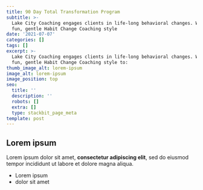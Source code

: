 ```yaml
---
title: 90 Day Total Transformation Program
subtitle: >-
  Lake City Coaching engages clients in life-long behavioral changes. We use a
  fun, gentle Habit Change Coaching style
date: '2021-07-07'
categories: []
tags: []
excerpt: >-
  Lake City Coaching engages clients in life-long behavioral changes. We use a
  fun, gentle Habit Change Coaching style to:
thumb_image_alt: lorem-ipsum
image_alt: lorem-ipsum
image_position: top
seo:
  title: ''
  description: ''
  robots: []
  extra: []
  type: stackbit_page_meta
template: post
---
```

## Lorem ipsum

Lorem ipsum dolor sit amet, **consectetur adipiscing elit**, sed do eiusmod tempor incididunt ut labore et dolore magna aliqua.

- Lorem ipsum
- dolor sit amet